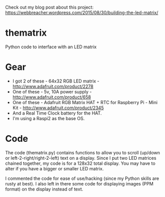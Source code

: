 Check out my blog post about this project: https://webbreacher.wordpress.com/2015/08/30/building-the-led-matrix/

# thematrix
Python code to interface with an LED matrix

# Gear
- I got 2 of these - 64x32 RGB LED matrix - http://www.adafruit.com/product/2278
- One of these - 5v, 10A power supply - http://www.adafruit.com/product/658
- One of these - Adafruit RGB Matrix HAT + RTC for Raspberry Pi - Mini Kit -  http://www.adafruit.com/product/2345
- And a Real Time Clock battery for the HAT. 
- I'm using a Raspi2 as the base OS.

# Code
The code (thematrix.py) contains functions to allow you to scroll (up/down or left-2-right/right-2-left) text on a display. Since I put two LED matrices chained together, my code is for a 128x32 total display. You may have to alter if you have a bigger or smaller LED matrix.

I commented the code for ease of use/hacking (since my Python skills are rusty at best). I also left in there some code for displaying images (PPM format) on the display instead of text.
